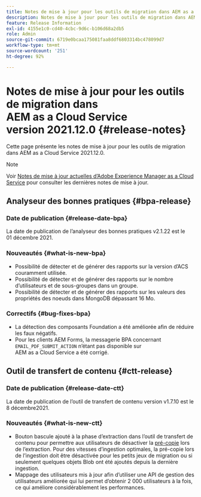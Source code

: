 ```yaml
---
title: Notes de mise à jour pour les outils de migration dans AEM as a Cloud Service version 2021.12.0
description: Notes de mise à jour pour les outils de migration dans AEM as a Cloud Service version 2021.12.0
feature: Release Information
exl-id: 4155e1c0-cd40-4cbc-9d6c-b106d68a2db5
role: Admin
source-git-commit: 6719e0bcaa175081faa8ddf6803314bc478099d7
workflow-type: tm+mt
source-wordcount: '251'
ht-degree: 92%

---
```


# Notes de mise à jour pour les outils de migration dans AEM as a Cloud Service version 2021.12.0 {#release-notes}

Cette page présente les notes de mise à jour pour les outils de migration dans AEM as a Cloud Service 2021.12.0.

>[!NOTE]
>
>Voir [Notes de mise à jour actuelles d’Adobe Experience Manager as a Cloud Service](/help/release-notes/release-notes-cloud/release-notes-current.md) pour consulter les dernières notes de mise à jour.

## Analyseur des bonnes pratiques {#bpa-release}

### Date de publication {#release-date-bpa}

La date de publication de l’analyseur des bonnes pratiques v2.1.22 est le 01 décembre 2021.

### Nouveautés {#what-is-new-bpa}

* Possibilité de détecter et de générer des rapports sur la version d’ACS couramment utilisée.
* Possibilité de détecter et de générer des rapports sur le nombre d’utilisateurs et de sous-groupes dans un groupe.
* Possibilité de détecter et de générer des rapports sur les valeurs des propriétés des noeuds dans MongoDB dépassant 16 Mo.

### Correctifs {#bug-fixes-bpa}

* La détection des composants Foundation a été améliorée afin de réduire les faux négatifs.
* Pour les clients AEM Forms, la messagerie BPA concernant `EMAIL_PDF_SUBMIT_ACTION` n’étant pas disponible sur AEM as a Cloud Service a été corrigé.


## Outil de transfert de contenu {#ctt-release}

### Date de publication {#release-date-ctt}

La date de publication de l’outil de transfert de contenu version v1.7.10 est le 8 décembre2021.

### Nouveautés {#what-is-new-ctt}

* Bouton bascule ajouté à la phase d’extraction dans l’outil de transfert de contenu pour permettre aux utilisateurs de désactiver la [pré-copie](https://experienceleague.adobe.com/docs/experience-manager-cloud-service/moving/cloud-migration/content-transfer-tool/handling-large-content-repositories.html?lang=fr) lors de l’extraction. Pour des vitesses d’ingestion optimales, la pré-copie lors de l’ingestion doit être désactivée pour les petits jeux de migration ou si seulement quelques objets Blob ont été ajoutés depuis la dernière ingestion.
* Mappage des utilisateurs mis à jour afin d’utiliser une API de gestion des utilisateurs améliorée qui lui permet d’obtenir 2 000 utilisateurs à la fois, ce qui améliore considérablement les performances.
